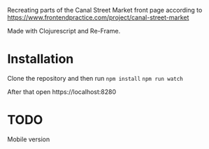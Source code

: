 Recreating parts of the Canal Street Market front page according to
https://www.frontendpractice.com/project/canal-street-market

Made with Clojurescript and Re-Frame.

# Installation
Clone the repository and then run
`npm install`
`npm run watch`

After that open https://localhost:8280

# TODO
Mobile version
